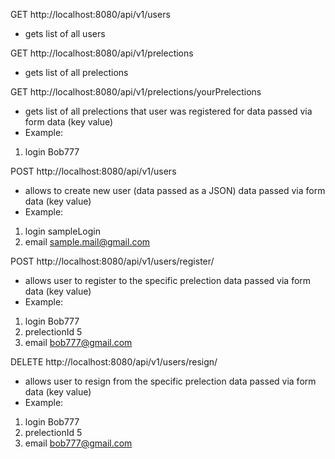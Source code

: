 GET http://localhost:8080/api/v1/users 
- gets list of all users

GET http://localhost:8080/api/v1/prelections 
- gets list of all prelections

GET http://localhost:8080/api/v1/prelections/yourPrelections
- gets list of all prelections that user was registered for
data passed via form data (key value)
- Example:
1. login Bob777

POST http://localhost:8080/api/v1/users 
- allows to create new user (data passed as a JSON)
data passed via form data (key value)
- Example:
1. login sampleLogin
2. email sample.mail@gmail.com

POST http://localhost:8080/api/v1/users/register/ 
- allows user to register to the specific prelection
data passed via form data (key value)
- Example:
1. login Bob777
2. prelectionId 5
3. email bob777@gmail.com

DELETE http://localhost:8080/api/v1/users/resign/
- allows user to resign from the specific prelection
  data passed via form data (key value)
- Example:
1. login Bob777
2. prelectionId 5
3. email bob777@gmail.com

